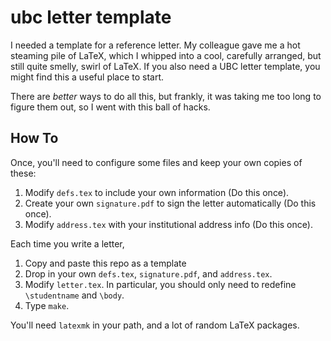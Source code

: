 # ubc letter template

I needed a template for a reference letter.
My colleague gave me a hot steaming pile of LaTeX, which I whipped into a cool,
carefully arranged, but still quite smelly, swirl of LaTeX.
If you also need a UBC letter template, you might find this a useful place to
start.

There are *better* ways to do all this, but frankly, it was taking me too long
to figure them out, so I went with this ball of hacks.

## How To

Once, you'll need to configure some files and keep your own copies of these:
1. Modify `defs.tex` to include your own information (Do this once).
2. Create your own `signature.pdf` to sign the letter automatically (Do this
   once).
3. Modify `address.tex` with your institutional address info (Do this once).

Each time you write a letter,
1. Copy and paste this repo as a template
2. Drop in your own `defs.tex`, `signature.pdf`, and `address.tex`.
3. Modify `letter.tex`. In particular, you should only need to redefine
   `\studentname` and `\body`.
4. Type `make`.

You'll need `latexmk` in your path, and a lot of random LaTeX packages.
